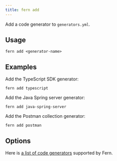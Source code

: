 ```yaml
---
title: fern add
---
```


Add a code generator to `generators.yml`.

## Usage

<!-- markdownlint-disable MD040 -->

```
fern add <generator-name>
```

## Examples

Add the TypeScript SDK generator:

```
fern add typescript
```

Add the Java Spring server generator:

```
fern add java-spring-server
```

Add the Postman collection generator:

```
fern add postman
```

## Options

Here is [a list of code generators](../generators/supported.md) supported by Fern.
